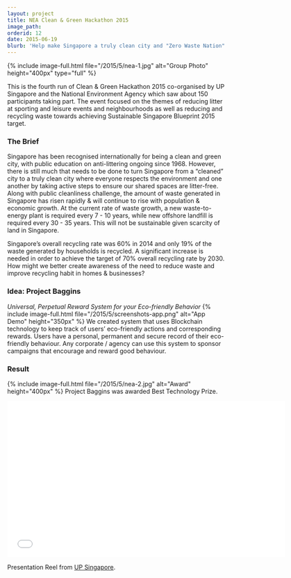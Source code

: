 ```yaml
---
layout: project
title: NEA Clean & Green Hackathon 2015
image_path: 
orderid: 12
date: 2015-06-19
blurb: 'Help make Singapore a truly clean city and "Zero Waste Nation" by creating solutions that enable behavioural or mindset change.'
---
```

{% include image-full.html file="/2015/5/nea-1.jpg" alt="Group Photo" height="400px" type="full" %}
<p class='sublead'>This is the fourth run of Clean &amp; Green Hackathon 2015 co-organised by UP Singapore and the National Environment Agency which saw about 150 participants taking part. The event focused on the themes of reducing litter at sporting and leisure events and neighbourhoods as well as reducing and recycling waste towards achieving Sustainable Singapore Blueprint 2015 target.</p>
<!--more-->

### The Brief
Singapore has been recognised internationally for being a clean and green city, with public education on anti-littering ongoing since 1968. However, there is still much that needs to be done to turn Singapore from a “cleaned” city to a truly clean city where everyone respects the environment and one another by taking active steps to ensure our shared spaces are litter-free. Along with public cleanliness challenge, the amount of waste generated in Singapore has risen rapidly & will continue to rise with population & economic growth. At the current rate of waste growth, a new waste-to-energy plant is required every 7 - 10 years, while new offshore landfill is required every 30 - 35 years. This will not be sustainable given scarcity of land in Singapore. 

Singapore’s overall recycling rate was 60% in 2014 and only 19% of the waste generated by households is recycled. A significant increase is needed in order to achieve the target of 70% overall recycling rate by 2030. How might we better create awareness of the need to reduce waste and improve recycling habit in homes & businesses? 

### Idea: Project Baggins
*Universal, Perpetual Reward System for your Eco-friendly Behavior*
{% include image-full.html file="/2015/5/screenshots-app.png" alt="App Demo" height="350px" %}
We created system that uses Blockchain technology to keep track of users’ eco-friendly actions and corresponding rewards. Users have a personal, permanent and secure record of their eco-friendly behaviour. Any corporate / agency can use this system to sponsor campaigns that encourage and reward good behaviour.

### Result
{% include image-full.html file="/2015/5/nea-2.jpg" alt="Award" height="400px"  %}
Project Baggins was awarded Best Technology Prize.

<iframe src="//player.vimeo.com/video/132393180?title=0&amp;byline=0&amp;portrait=0" width="640" height="360" frameborder="0" webkitallowfullscreen mozallowfullscreen allowfullscreen></iframe>
<p>Presentation Reel from <a href="http://www.upsingapore.com/events/clean-green-hackathon-2015/">UP Singapore</a>.</p>
